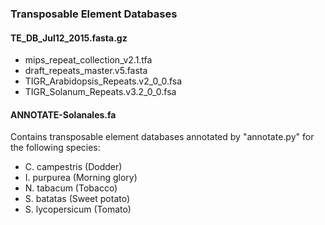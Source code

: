 ### Transposable Element Databases

#### TE_DB_Jul12_2015.fasta.gz

* mips_repeat_collection_v2.1.tfa
* draft_repeats_master.v5.fasta
* TIGR_Arabidopsis_Repeats.v2_0_0.fsa
* TIGR_Solanum_Repeats.v3.2_0_0.fsa

#### ANNOTATE-Solanales.fa

Contains transposable element databases annotated by "annotate.py" for the following species:

* C. campestris (Dodder)
* I. purpurea (Morning  glory)
* N. tabacum (Tobacco)
* S. batatas (Sweet potato)
* S. lycopersicum (Tomato)
